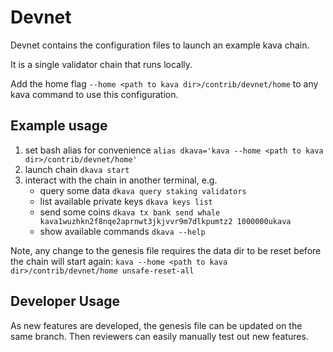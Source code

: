 # Devnet

Devnet contains the configuration files to launch an example kava chain.

It is a single validator chain that runs locally.

Add the home flag `--home <path to kava dir>/contrib/devnet/home` to any kava command to use this configuration.

## Example usage

1. set bash alias for convenience `alias dkava='kava --home <path to kava dir>/contrib/devnet/home'`
2. launch chain `dkava start`
3. interact with the chain in another terminal, e.g.
   - query some data `dkava query staking validators`
   - list available private keys `dkava keys list`
   - send some coins `dkava tx bank send whale kava1wuzhkn2f8nqe2aprnwt3jkjvvr9m7dlkpumtz2 1000000ukava`
   - show available commands `dkava --help`

Note, any change to the genesis file requires the data dir to be reset before the chain will start again: `kava --home <path to kava dir>/contrib/devnet/home unsafe-reset-all`

## Developer Usage

As new features are developed, the genesis file can be updated on the same branch.
Then reviewers can easily manually test out new features.

